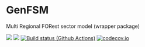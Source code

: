 # GenFSM
Multi Regional FORest sector model (wrapper package)

[![](https://img.shields.io/badge/docs-stable-blue.svg)](https://forestmod.github.io/GenFSMjl/stable)
[![](https://img.shields.io/badge/docs-dev-blue.svg)](https://forestmod.github.io/GenFSM.jl/dev)
[![Build status (Github Actions)](https://github.com/forestmod/GenFSM_resource.jl/workflows/CI/badge.svg)](https://github.com/forestmod/GenFSM.jl/actions)
[![codecov.io](http://codecov.io/github/forestmod/GenFSM_resource.jl/coverage.svg?branch=main)](http://codecov.io/github/forestmod/GenFSM.jl?branch=main)
